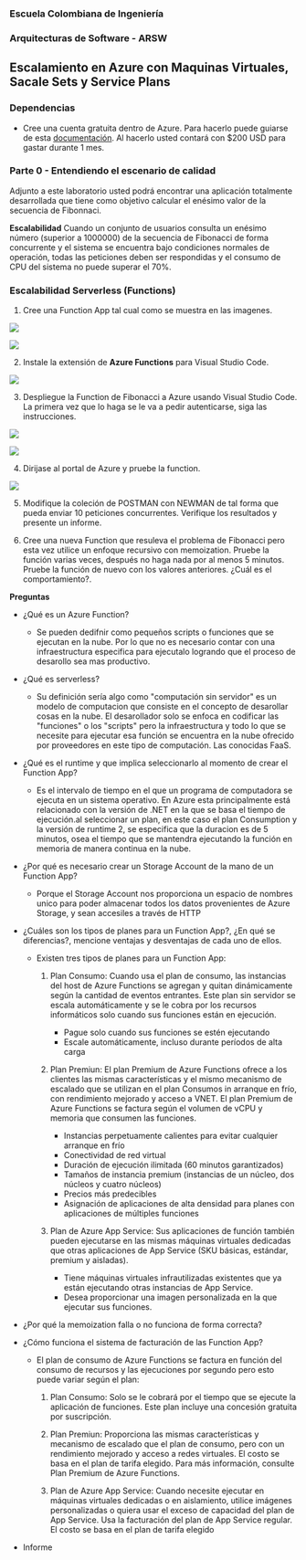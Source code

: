 ### Escuela Colombiana de Ingeniería
### Arquitecturas de Software - ARSW

## Escalamiento en Azure con Maquinas Virtuales, Sacale Sets y Service Plans

### Dependencias
* Cree una cuenta gratuita dentro de Azure. Para hacerlo puede guiarse de esta [documentación](https://azure.microsoft.com/en-us/free/search/?&ef_id=Cj0KCQiA2ITuBRDkARIsAMK9Q7MuvuTqIfK15LWfaM7bLL_QsBbC5XhJJezUbcfx-qAnfPjH568chTMaAkAsEALw_wcB:G:s&OCID=AID2000068_SEM_alOkB9ZE&MarinID=alOkB9ZE_368060503322_%2Bazure_b_c__79187603991_kwd-23159435208&lnkd=Google_Azure_Brand&dclid=CjgKEAiA2ITuBRDchty8lqPlzS4SJAC3x4k1mAxU7XNhWdOSESfffUnMNjLWcAIuikQnj3C4U8xRG_D_BwE). Al hacerlo usted contará con $200 USD para gastar durante 1 mes.

### Parte 0 - Entendiendo el escenario de calidad

Adjunto a este laboratorio usted podrá encontrar una aplicación totalmente desarrollada que tiene como objetivo calcular el enésimo valor de la secuencia de Fibonnaci.

**Escalabilidad**
Cuando un conjunto de usuarios consulta un enésimo número (superior a 1000000) de la secuencia de Fibonacci de forma concurrente y el sistema se encuentra bajo condiciones normales de operación, todas las peticiones deben ser respondidas y el consumo de CPU del sistema no puede superar el 70%.

### Escalabilidad Serverless (Functions)

1. Cree una Function App tal cual como se muestra en las  imagenes.

![](images/part3/part3-function-config.png)

![](images/part3/part3-function-configii.png)

2. Instale la extensión de **Azure Functions** para Visual Studio Code.

![](images/part3/part3-install-extension.png)

3. Despliegue la Function de Fibonacci a Azure usando Visual Studio Code. La primera vez que lo haga se le va a pedir autenticarse, siga las instrucciones.

![](images/part3/part3-deploy-function-1.png)

![](images/part3/part3-deploy-function-2.png)

4. Dirijase al portal de Azure y pruebe la function.

![](images/part3/part3-test-function.png)

5. Modifique la coleción de POSTMAN con NEWMAN de tal forma que pueda enviar 10 peticiones concurrentes. Verifique los resultados y presente un informe.

6. Cree una nueva Function que resuleva el problema de Fibonacci pero esta vez utilice un enfoque recursivo con memoization. Pruebe la función varias veces, después no haga nada por al menos 5 minutos. Pruebe la función de nuevo con los valores anteriores. ¿Cuál es el comportamiento?.

**Preguntas**

* ¿Qué es un Azure Function?

    - Se pueden dedifnir como pequeños scripts o funciones que se ejecutan en la nube. Por lo que no es necesario contar con una infraestructura especifica para ejecutalo    logrando que el proceso de desarollo sea mas productivo.

* ¿Qué es serverless?

    - Su definición sería algo como "computación sin servidor" es un modelo de computacion que consiste en el concepto de desarollar cosas en la nube. El desarollador solo se enfoca en codificar las "funciones" o los "scripts" pero la infraestructura y todo lo que se necesite para ejecutar esa función se encuentra en la nube ofrecido por proveedores en este tipo de computación. Las conocidas FaaS.

* ¿Qué es el runtime y que implica seleccionarlo al momento de crear el Function App?
  
    - Es el intervalo de tiempo en el que un programa de computadora se ejecuta en un sistema operativo. En Azure esta principalmente está relacionado con la versión de .NET en la que se basa el tiempo de ejecución.al seleccionar un plan, en este caso el plan Consumption y la versión de runtime 2, se especifica que la duracion es de 5 minutos, osea el tiempo que se mantendra ejecutando la función en memoria de manera continua en la nube.

* ¿Por qué es necesario crear un Storage Account de la mano de un Function App?

    - Porque el Storage Account nos proporciona un espacio de nombres unico para poder almacenar todos los datos
provenientes de Azure Storage, y sean accesiles a través de HTTP

* ¿Cuáles son los tipos de planes para un Function App?, ¿En qué se diferencias?, mencione ventajas y desventajas de cada uno de ellos.

    - Existen tres tipos de planes para un Function App:
    
        1. Plan Consumo: Cuando usa el plan de consumo, las instancias del host de Azure Functions se agregan y quitan dinámicamente según la cantidad de eventos entrantes. Este plan sin servidor se escala automáticamente y se le cobra por los recursos informáticos solo cuando sus funciones están en ejecución.
        
            - Pague solo cuando sus funciones se estén ejecutando
            - Escale automáticamente, incluso durante períodos de alta carga
        
        2. Plan Premiun: El plan Premium de Azure Functions ofrece a los clientes las mismas características y el mismo mecanismo de escalado que se utilizan en el plan Consumos in arranque en frío, con rendimiento mejorado y acceso a VNET. El plan Premium de Azure Functions se factura según el volumen de vCPU y memoria que consumen las funciones.
        
            - Instancias perpetuamente calientes para evitar cualquier arranque en frío
            - Conectividad de red virtual
            - Duración de ejecución ilimitada (60 minutos garantizados)
            - Tamaños de instancia premium (instancias de un núcleo, dos núcleos y cuatro núcleos)
            - Precios más predecibles
            - Asignación de aplicaciones de alta densidad para planes con aplicaciones de múltiples funciones
        
        3. Plan de Azure App Service: Sus aplicaciones de función también pueden ejecutarse en las mismas máquinas virtuales dedicadas que otras aplicaciones de App Service (SKU básicas, estándar, premium y aisladas).
            
            - Tiene máquinas virtuales infrautilizadas existentes que ya están ejecutando otras instancias de App Service.
            - Desea proporcionar una imagen personalizada en la que ejecutar sus funciones.


* ¿Por qué la memoization falla o no funciona de forma correcta?


* ¿Cómo funciona el sistema de facturación de las Function App?
    
    - El plan de consumo de Azure Functions se factura en función del consumo de recursos y las ejecuciones por segundo pero esto puede variar según el plan:
        
        1. Plan Consumo: Solo se le cobrará por el tiempo que se ejecute la aplicación de funciones. Este plan incluye una concesión gratuita por suscripción.
        
        2. Plan Premiun: Proporciona las mismas características y mecanismo de escalado que el plan de consumo, pero con un rendimiento mejorado y acceso a redes virtuales. El costo se basa en el plan de tarifa elegido. Para más información, consulte Plan Premium de Azure Functions.
        
        3. Plan de Azure App Service: Cuando necesite ejecutar en máquinas virtuales dedicadas o en aislamiento, utilice imágenes personalizadas o quiera usar el exceso de capacidad del plan de App Service. Usa la facturación del plan de App Service regular. El costo se basa en el plan de tarifa elegido

* Informe
